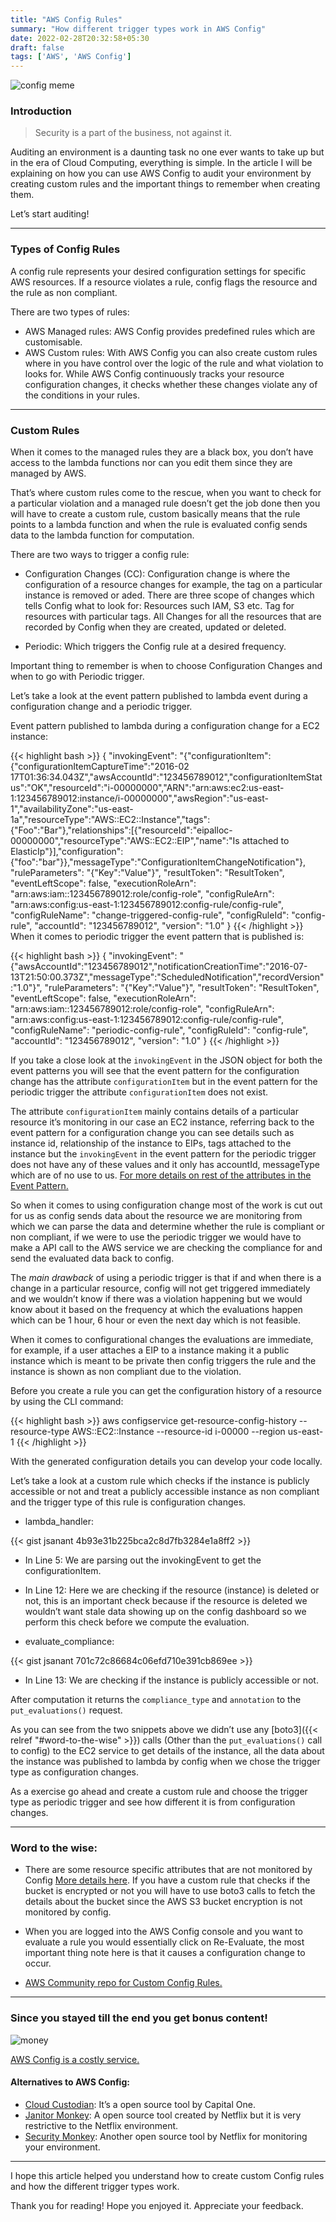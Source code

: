```yaml
---
title: "AWS Config Rules"
summary: "How different trigger types work in AWS Config"
date: 2022-02-28T20:32:58+05:30
draft: false
tags: ['AWS', 'AWS Config']
---
```


![config meme](/config_meme.jpeg#center)

### Introduction

> Security is a part of the business, not against it.

Auditing an environment is a daunting task no one ever wants to take up but in the era of Cloud Computing, everything is simple. In the article I will be 
explaining on how you can use AWS Config to audit your environment by creating custom rules and the important things to remember when creating them.

Let’s start auditing!

---

### Types of Config Rules

A config rule represents your desired configuration settings for specific AWS resources. If a resource violates a rule, config flags the resource and the rule as non compliant.

There are two types of rules:

- AWS Managed rules: AWS Config provides predefined rules which are customisable.
- AWS Custom rules: With AWS Config you can also create custom rules where in you have control over the logic of the rule and what violation to looks for. While AWS Config continuously tracks your resource configuration changes, it checks whether these changes violate any of the conditions in your rules.

---

### Custom Rules

When it comes to the managed rules they are a black box, you don’t have access to the lambda functions nor can you edit them since they are managed by AWS.

That’s where custom rules come to the rescue, when you want to check for a particular violation and a managed rule doesn’t get the job done then you will have to create a custom rule, custom basically means that the rule points to a lambda function and when the rule is evaluated config sends data to the lambda function for computation.

There are two ways to trigger a config rule:

- Configuration Changes (CC): Configuration change is where the configuration of a resource changes for example, the tag on a particular instance is removed or aded. There are three scope of changes which tells Config what to look for: Resources such IAM, S3 etc. Tag for resources with particular tags. All Changes for all the resources that are recorded by Config when they are created, updated or deleted.

- Periodic: Which triggers the Config rule at a desired frequency.

Important thing to remember is when to choose Configuration Changes and when to go with Periodic trigger.

Let’s take a look at the event pattern published to lambda event during a configuration change and a periodic trigger.

Event pattern published to lambda during a configuration change for a EC2 instance:

{{< highlight bash >}}
{
 "invokingEvent": "{"configurationItem": {"configurationItemCaptureTime":"2016-02 17T01:36:34.043Z","awsAccountId":"123456789012","configurationItemStatus":"OK","resourceId":"i-00000000","ARN":"arn:aws:ec2:us-east-1:123456789012:instance/i-00000000","awsRegion":"us-east-1","availabilityZone":"us-east-1a","resourceType":"AWS::EC2::Instance","tags":{"Foo":"Bar"},"relationships":[{"resourceId":"eipalloc-00000000","resourceType":"AWS::EC2::EIP","name":"Is attached to ElasticIp"}],"configuration": {"foo":"bar"}},"messageType":"ConfigurationItemChangeNotification"},
 "ruleParameters": "{"Key":"Value"}",
 "resultToken": "ResultToken",
 "eventLeftScope": false,
 "executionRoleArn": "arn:aws:iam::123456789012:role/config-role",
 "configRuleArn": "arn:aws:config:us-east-1:123456789012:config-rule/config-rule",
 "configRuleName": "change-triggered-config-rule",
 "configRuleId": "config-rule",
 "accountId": "123456789012",
 "version": "1.0"
}
{{< /highlight >}}  
When it comes to periodic trigger the event pattern that is published is:

{{< highlight bash >}}
{
    "invokingEvent": "{"awsAccountId":"123456789012","notificationCreationTime":"2016-07-13T21:50:00.373Z","messageType":"ScheduledNotification","recordVersion":"1.0"}",
    "ruleParameters": "{"Key":"Value"}",
    "resultToken": "ResultToken",
    "eventLeftScope": false,
    "executionRoleArn": "arn:aws:iam::123456789012:role/config-role",
    "configRuleArn": "arn:aws:config:us-east-1:123456789012:config-rule/config-rule",
    "configRuleName": "periodic-config-rule",
    "configRuleId": "config-rule",
    "accountId": "123456789012",
    "version": "1.0"
}
{{< /highlight >}}  


If you take a close look at the ```invokingEvent``` in the JSON object for both the event patterns you will see that the event pattern for the configuration change has the attribute ```configurationItem``` but in the event pattern for the periodic trigger the attribute ```configurationItem``` does not exist.

The attribute ```configurationItem``` mainly contains details of a particular resource it’s monitoring in our case an EC2 instance, referring back to the event pattern for a configuration change you can see details such as instance id, relationship of the instance to EIPs, tags attached to the instance but the ```invokingEvent``` in the event pattern for the periodic trigger does not have any of these values and it only has accountId, messageType which are of no use to us. [For more details on rest of the attributes in the Event Pattern.](https://docs.aws.amazon.com/config/latest/developerguide/evaluate-config_develop-rules_example-events.html)

So when it comes to using configuration change most of the work is cut out for us as config sends data about the resource we are monitoring from which we can parse the data and determine whether the rule is compliant or non compliant, if we were to use the periodic trigger we would have to make a API call to the AWS service we are checking the compliance for and send the evaluated data back to config.

The *main drawback* of using a periodic trigger is that if and when there is a change in a particular resource, config will not get triggered immediately and we wouldn’t know if there was a violation happening but we would know about it based on the frequency at which the evaluations happen which can be 1 hour, 6 hour or even the next day which is not feasible.

When it comes to configurational changes the evaluations are immediate, for example, if a user attaches a EIP to a instance making it a public instance which is meant to be private then config triggers the rule and the instance is shown as non compliant due to the violation.

Before you create a rule you can get the configuration history of a resource by using the CLI command:

{{< highlight bash >}}
aws configservice get-resource-config-history --resource-type AWS::EC2::Instance --resource-id i-00000 --region us-east-1
{{< /highlight >}}

With the generated configuration details you can develop your code locally.

Let’s take a look at a custom rule which checks if the instance is publicly accessible or not and treat a publicly accessible instance as non compliant and the trigger type of this rule is configuration changes.

- lambda_handler:

{{< gist jsanant 4b93e31b225bca2c8d7fb3284e1a8ff2 >}}
    
- In Line 5: We are parsing out the invokingEvent to get the configurationItem.

- In Line 12: Here we are checking if the resource (instance) is deleted or not, this is an important check because if the resource is deleted we wouldn’t want stale data showing up on the config dashboard so we perform this check before we compute the evaluation.


- evaluate_compliance:

{{< gist jsanant 701c72c86684c06efd710e391cb869ee >}}

- In Line 13: We are checking if the instance is publicly accessible or not.

After computation it returns the ```compliance_type``` and ```annotation``` to the ```put_evaluations()``` request.

As you can see from the two snippets above we didn’t use any [boto3]({{< relref "#word-to-the-wise" >}}) calls (Other than the ```put_evaluations()``` call to config) to the EC2 service to get details of the instance, all the data about the instance was published to lambda by config when we chose the trigger type as configuration changes.

As a exercise go ahead and create a custom rule and choose the trigger type as periodic trigger and see how different it is from configuration changes.

---

### Word to the wise:

- There are some resource specific attributes that are not monitored by Config [More details here](https://docs.aws.amazon.com/config/latest/developerguide/resource-config-reference.html). If you have a custom rule that checks if the bucket is encrypted or not you will have to use boto3 calls to fetch the details about the bucket since the AWS S3 bucket encryption is not monitored by config.

- When you are logged into the AWS Config console and you want to evaluate a rule you would essentially click on Re-Evaluate, the most important thing note here is that it causes a configuration change to occur.

- [AWS Community repo for Custom Config Rules.](https://github.com/awslabs/aws-config-rules)

---

### Since you stayed till the end you get bonus content!

![money](/money.gif#center)

[AWS Config is a costly service.](https://aws.amazon.com/config/pricing/)

#### Alternatives to AWS Config:

- [Cloud Custodian](https://github.com/cloud-custodian/cloud-custodian): It’s a open source tool by Capital One.
- [Janitor Monkey](https://github.com/Netflix/SimianArmy/wiki/Janitor-Home): A open source tool created by Netflix but it is very restrictive to the Netflix environment.
- [Security Monkey](https://github.com/Netflix/security_monkey): Another open source tool by Netflix for monitoring your environment.

---

I hope this article helped you understand how to create custom Config rules and how the different trigger types work.

Thank you for reading! Hope you enjoyed it. Appreciate your feedback.
